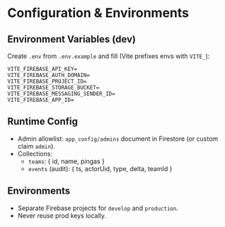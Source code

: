 # Configuration & Environments

## Environment Variables (dev)

Create `.env` from `.env.example` and fill (Vite prefixes envs with `VITE_`):

```
VITE_FIREBASE_API_KEY=
VITE_FIREBASE_AUTH_DOMAIN=
VITE_FIREBASE_PROJECT_ID=
VITE_FIREBASE_STORAGE_BUCKET=
VITE_FIREBASE_MESSAGING_SENDER_ID=
VITE_FIREBASE_APP_ID=
```

## Runtime Config

- Admin allowlist: `app_config/admins` document in Firestore (or custom claim `admin`).
- Collections:
  - `teams`: { id, name, pingas }
  - `events` (audit): { ts, actorUid, type, delta, teamId }

## Environments

- Separate Firebase projects for `develop` and `production`.
- Never reuse prod keys locally.
